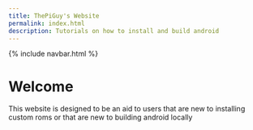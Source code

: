 ```yaml
---
title: ThePiGuy's Website
permalink: index.html
description: Tutorials on how to install and build android
---
```

{% include navbar.html %}

# Welcome
This website is designed to be an aid to users that are new to installing custom roms or that are new to building android locally
